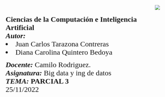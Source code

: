 <div> 
<img src="https://res-5.cloudinary.com/crunchbase-production/image/upload/c_lpad,h_256,w_256,f_auto,q_auto:eco/v1455514364/pim02bzqvgz0hibsra41.png" align="right"><br><br><FONT FACE="times new roman" SIZE=5>
<b> Ciencias de la Computación e Inteligencia Artificial </b>
<br>
<i><b>Autor:</b></i>
<li> Juan Carlos Tarazona Contreras</li>
<li> Diana Carolina Quintero Bedoya</li>

<i><b>Docente:</b></i> Camilo Rodriguez.
<br>
<i><b>Asignatura:</b></i> Big data y ing de datos
<br>
<i><b>TEMA:</i> PARCIAL 3</b>
<br>
25/11/2022
<br>
</FONT>
</div>
